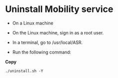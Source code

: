 # Uninstall Mobility service

* On a Linux machine

* On the Linux machine, sign in as a root user.

* In a terminal, go to /usr/local/ASR.

* Run the following command:

**Copy**

`./uninstall.sh -Y`